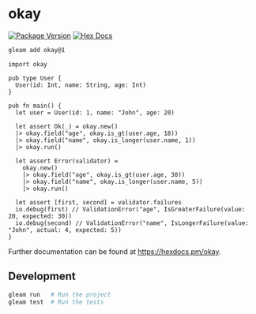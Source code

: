 # okay

[![Package Version](https://img.shields.io/hexpm/v/okay)](https://hex.pm/packages/okay)
[![Hex Docs](https://img.shields.io/badge/hex-docs-ffaff3)](https://hexdocs.pm/okay/)

```sh
gleam add okay@1
```
```gleam
import okay

pub type User {
  User(id: Int, name: String, age: Int)
}

pub fn main() {
  let user = User(id: 1, name: "John", age: 20)

  let assert Ok(_) = okay.new()
  |> okay.field("age", okay.is_gt(user.age, 18))
  |> okay.field("name", okay.is_longer(user.name, 1))
  |> okay.run()

  let assert Error(validator) =
    okay.new()
    |> okay.field("age", okay.is_gt(user.age, 30))
    |> okay.field("name", okay.is_longer(user.name, 5))
    |> okay.run()

  let assert [first, second] = validator.failures
  io.debug(first) // ValidationError("age", IsGreaterFailure(value: 20, expected: 30))
  io.debug(second) // ValidationError("name", IsLongerFailure(value: "John", actual: 4, expected: 5))
}
```

Further documentation can be found at <https://hexdocs.pm/okay>.

## Development

```sh
gleam run   # Run the project
gleam test  # Run the tests
```
